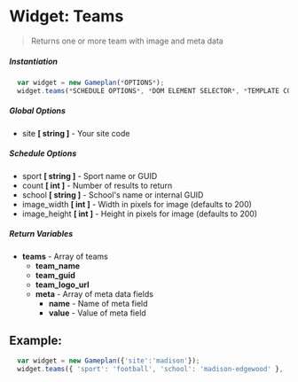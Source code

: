 # Widget: Teams
> Returns one or more team with image and meta data

##### Instantiation
```javascript
  var widget = new Gameplan(*OPTIONS*);
  widget.teams(*SCHEDULE OPTIONS*, *DOM ELEMENT SELECTOR*, *TEMPLATE CODE*);
```

##### Global Options
- site **[ string ]** - Your site code

##### Schedule Options
- sport **[ string ]** - Sport name or GUID
- count **[ int ]** - Number of results to return
- school **[ string ]** - School's name or internal GUID
- image_width **[ int ]** - Width in pixels for image (defaults to 200)
- image_height **[ int ]** - Height in pixels for image (defaults to 200)

##### Return Variables
- **teams** - Array of teams
    - **team_name**
    - **team_guid**
    - **team_logo_url**
    - **meta** - Array of meta data fields
        - **name** - Name of meta field
        - **value** - Value of meta field

## Example:
```javascript
  var widget = new Gameplan({'site':'madison'});
  widget.teams({ 'sport': 'football', 'school': 'madison-edgewood' }, '#myElement', "<h2>About Madison Edgewood</h2><img src="{{team_logo_url}}" />{{meta.each}}{{name}}:{{value}}{{/meta.each}}");
```